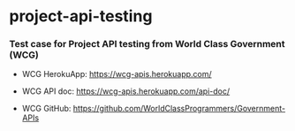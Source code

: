 # project-api-testing

### Test case for Project API testing from World Class Government (WCG)

* WCG HerokuApp: https://wcg-apis.herokuapp.com/

* WCG API doc: https://wcg-apis.herokuapp.com/api-doc/

* WCG GitHub: https://github.com/WorldClassProgrammers/Government-APIs
